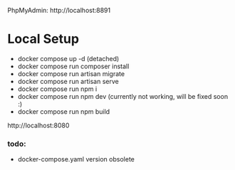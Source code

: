 PhpMyAdmin: http://localhost:8891

# Local Setup
- docker compose up -d (detached)
- docker compose run composer install
- docker compose run artisan migrate
- docker compose run artisan serve
- docker compose run npm i
- docker compose run npm dev (currently not working, will be fixed soon :) 
- docker compose run npm build 

http://localhost:8080

### todo: 
- docker-compose.yaml version obsolete